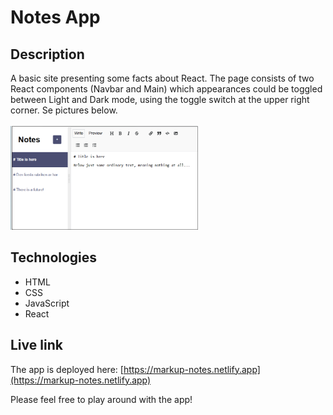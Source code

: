 # Notes App

## Description
A basic site presenting some facts about React. The page consists of two React components (Navbar and Main) which appearances could be toggled between Light and Dark mode, using the toggle switch at the upper right corner. Se pictures below.
<br/>
<br/>
<img src="markup-notes.png" alt="Screenshot." width="300px"/>

## Technologies
- HTML
- CSS
- JavaScript
- React

## Live link
The app is deployed here:
[https://markup-notes.netlify.app](https://markup-notes.netlify.app)

Please feel free to play around with the app!
